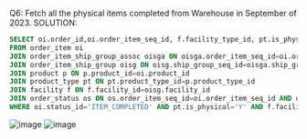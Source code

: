 Q6: Fetch all the physical items completed from Warehouse in September of 2023.
SOLUTION:
```sql
SELECT oi.order_id,oi.order_item_seq_id, f.facility_type_id, pt.is_physical, oi.status_id, os.status_datetime
FROM order_item oi
JOIN order_item_ship_group_assoc oisga ON oisga.order_item_seq_id=oi.order_item_seq_id AND oisga.order_id=oi.order_id
JOIN order_item_ship_group oisg ON oisg.ship_group_seq_id=oisga.ship_group_seq_id AND oisg.order_id=oisga.order_id
JOIN product p ON p.product_id=oi.product_id
JOIN product_type pt ON pt.product_type_id=p.product_type_id
JOIN facility f ON f.facility_id=oisg.facility_id
JOIN order_status os ON os.order_item_seq_id=oi.order_item_seq_id AND os.order_id=oi.order_id AND os.status_id='ITEM_COMPLETED'
WHERE oi.status_id='ITEM_COMPLETED' AND pt.is_physical='Y' AND f.facility_type_id='WAREHOUSE' AND os.status_datetime>='2023-09-01 00:00:00.000' AND os.status_datetime<'2023-10-01';

```
![image](https://github.com/dextro19/Training_Assignment/assets/157474091/8a80607c-2ee7-49ae-adf1-488ea64e0976)
![image](https://github.com/dextro19/Training_Assignment/assets/157474091/d9f714b5-b5ee-490c-9269-c1c80ccea52f)

